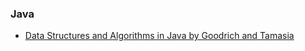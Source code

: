 ### Java
- [Data Structures and Algorithms in Java by Goodrich and Tamasia](https://drive.google.com/file/d/1ugD_t3k4HyapdCAqDVP0oEPUXaMLcSGF/view?usp=sharing)